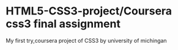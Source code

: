 # HTML5-CSS3-project/Coursera css3 final assignment
My first try,coursera project of CSS3 by university of michingan
